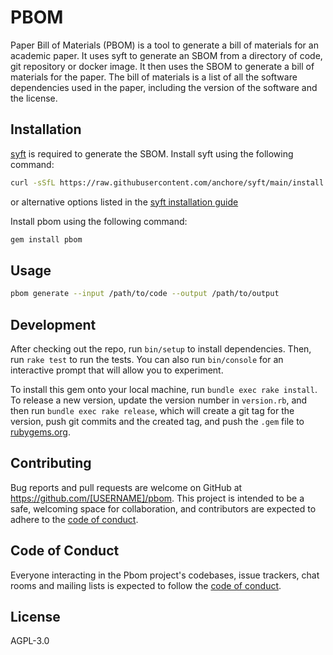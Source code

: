 # PBOM

Paper Bill of Materials (PBOM) is a tool to generate a bill of materials for an academic paper. It uses syft to generate an SBOM from a directory of code, git repository or docker image. It then uses the SBOM to generate a bill of materials for the paper. The bill of materials is a list of all the software dependencies used in the paper, including the version of the software and the license.

## Installation

[syft](https://github.com/anchore/syft) is required to generate the SBOM. Install syft using the following command:

```bash
curl -sSfL https://raw.githubusercontent.com/anchore/syft/main/install.sh | sh -s -- -b /usr/local/bin
```

or alternative options listed in the [syft installation guide](https://github.com/anchore/syft?tab=readme-ov-file#installation)

Install pbom using the following command:

```bash
gem install pbom
```

## Usage

```bash
pbom generate --input /path/to/code --output /path/to/output
```

## Development

After checking out the repo, run `bin/setup` to install dependencies. Then, run `rake test` to run the tests. You can also run `bin/console` for an interactive prompt that will allow you to experiment.

To install this gem onto your local machine, run `bundle exec rake install`. To release a new version, update the version number in `version.rb`, and then run `bundle exec rake release`, which will create a git tag for the version, push git commits and the created tag, and push the `.gem` file to [rubygems.org](https://rubygems.org).

## Contributing

Bug reports and pull requests are welcome on GitHub at https://github.com/[USERNAME]/pbom. This project is intended to be a safe, welcoming space for collaboration, and contributors are expected to adhere to the [code of conduct](https://github.com/[USERNAME]/pbom/blob/main/CODE_OF_CONDUCT.md).

## Code of Conduct

Everyone interacting in the Pbom project's codebases, issue trackers, chat rooms and mailing lists is expected to follow the [code of conduct](https://github.com/[USERNAME]/pbom/blob/main/CODE_OF_CONDUCT.md).

## License

AGPL-3.0